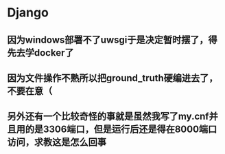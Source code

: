 # Django
## 因为windows部署不了uwsgi于是决定暂时摆了，得先去学docker了
## 因为文件操作不熟所以把ground_truth硬编进去了，不要在意（
## 另外还有一个比较奇怪的事就是虽然我写了my.cnf并且用的是3306端口，但是运行后还是得在8000端口访问，求教这是怎么回事 
